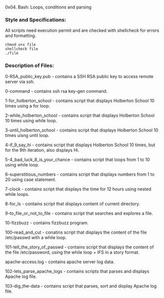 0x04. Bash: Loops, conditions and parsing

### Style and Specifications:
All scripts need execution permit and are checked with shellcheck for errors and formatting.
```
chmod u+x file
shellcheck file
./file
```
### Description of Files:
0-RSA_public_key.pub - contains a SSH RSA public key to access remote server via ssh.

0-command - contains ssh rsa key-gen command.

1-for_holberton_school - contains script that displays Holberton School 10 times using a for loop.

2-while_holberton_school - contains script that displays Holberton School 10 times using while loop.

3-until_holberton_school - contains script that displays Holberton School 10 times uisng until loop.

4-if_9_say_hi - contains script that displays Holberton School 10 times, but for the 9th iteration, also displays Hi.

5-4_bad_luck_8_is_your_chance - contains script that loops from 1 to 10 using while loop.

6-superstitious_numbers - contains script that displays numbers from 1 to 20 using case statement.

7-clock - contains script that displays the time for 12 hours using nested while loops.

8-for_ls - contains script that displays content of current directory.

9-to_file_or_not_to_file - contains script that searches and explores a file.

10-fizzbuzz - contains fizzbuzz program.

100-read_and_cut - conatins script that displays the content of the file /etc/passwd with a while loop.

101-tell_the_story_of_passwd - contains script that displays the content of the file /etc/password, using the while loop + IFS in a story format.

apache-access.log - contains apache server log data.

102-lets_parse_apache_logs - contains scripts that parses and displays Apache log file.

103-dig_the-data - contains script that parses, sort and display Apache log file.

